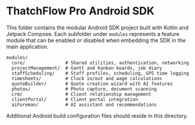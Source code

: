 # ThatchFlow Pro Android SDK

This folder contains the modular Android SDK project built with Kotlin and Jetpack Compose.
Each subfolder under `modules` represents a feature module that can be enabled or disabled
when embedding the SDK in the main application.

```
modules/
  core/               # Shared utilities, authentication, networking
  projectManagement/  # Gantt and Kanban boards, job diary
  staffScheduling/    # Staff profiles, scheduling, GPS time logging
  timesheets/         # Clock in/out and wage calculations
  quoteBuilder/       # Quote creation wizard with AI features
  photos/             # Photo capture, document scanning
  crm/                # Client relationship management
  clientPortal/       # Client portal integration
  aiForeman/          # AI assistant and recommendations
```

Additional Android build configuration files should reside in this directory.
